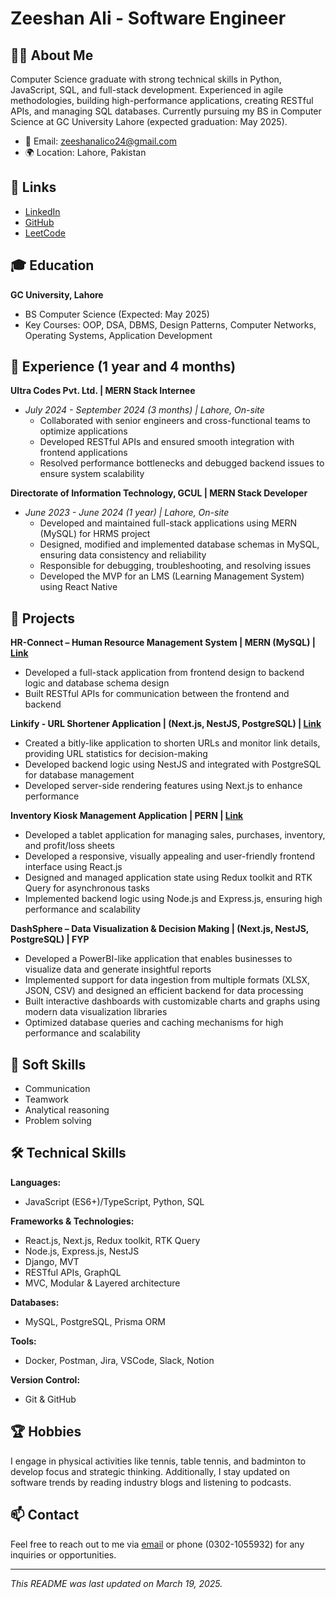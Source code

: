 # Zeeshan Ali - Software Engineer
<!-- ![Profile Banner](https://your-banner-image-url.com/banner.jpg) Optional: Add a banner image -->

## 👨‍💻 About Me
Computer Science graduate with strong technical skills in Python, JavaScript, SQL, and full-stack development. Experienced in agile methodologies, building high-performance applications, creating RESTful APIs, and managing SQL databases. Currently pursuing my BS in Computer Science at GC University Lahore (expected graduation: May 2025).

- 📧 Email: [zeeshanalico24@gmail.com](mailto:zeeshanalico24@gmail.com)
- 🌍 Location: Lahore, Pakistan

## 🔗 Links
- [LinkedIn](https://linkedin.com/in/zeeshanalico)
- [GitHub](https://github.com/zeeshanalico)
- [LeetCode](https://leetcode.com/u/zeeshanalico/)

## 🎓 Education
**GC University, Lahore**
- BS Computer Science (Expected: May 2025)
- Key Courses: OOP, DSA, DBMS, Design Patterns, Computer Networks, Operating Systems, Application Development

## 💼 Experience (1 year and 4 months)

**Ultra Codes Pvt. Ltd. | MERN Stack Internee**
- *July 2024 - September 2024 (3 months) | Lahore, On-site*
  - Collaborated with senior engineers and cross-functional teams to optimize applications
  - Developed RESTful APIs and ensured smooth integration with frontend applications
  - Resolved performance bottlenecks and debugged backend issues to ensure system scalability

**Directorate of Information Technology, GCUL | MERN Stack Developer**
- *June 2023 - June 2024 (1 year) | Lahore, On-site*
  - Developed and maintained full-stack applications using MERN (MySQL) for HRMS project
  - Designed, modified and implemented database schemas in MySQL, ensuring data consistency and reliability
  - Responsible for debugging, troubleshooting, and resolving issues
  - Developed the MVP for an LMS (Learning Management System) using React Native

## 🚀 Projects

**HR-Connect – Human Resource Management System | MERN (MySQL) | [Link](#)**
- Developed a full-stack application from frontend design to backend logic and database schema design
- Built RESTful APIs for communication between the frontend and backend

**Linkify - URL Shortener Application | (Next.js, NestJS, PostgreSQL) | [Link](#)**
- Created a bitly-like application to shorten URLs and monitor link details, providing URL statistics for decision-making
- Developed backend logic using NestJS and integrated with PostgreSQL for database management
- Developed server-side rendering features using Next.js to enhance performance

**Inventory Kiosk Management Application | PERN | [Link](#)**
- Developed a tablet application for managing sales, purchases, inventory, and profit/loss sheets
- Developed a responsive, visually appealing and user-friendly frontend interface using React.js
- Designed and managed application state using Redux toolkit and RTK Query for asynchronous tasks
- Implemented backend logic using Node.js and Express.js, ensuring high performance and scalability

**DashSphere – Data Visualization & Decision Making | (Next.js, NestJS, PostgreSQL) | FYP**
- Developed a PowerBI-like application that enables businesses to visualize data and generate insightful reports
- Implemented support for data ingestion from multiple formats (XLSX, JSON, CSV) and designed an efficient backend for data processing
- Built interactive dashboards with customizable charts and graphs using modern data visualization libraries
- Optimized database queries and caching mechanisms for high performance and scalability

## 🎯 Soft Skills
- Communication
- Teamwork
- Analytical reasoning
- Problem solving

## 🛠 Technical Skills

**Languages:**
- JavaScript (ES6+)/TypeScript, Python, SQL

**Frameworks & Technologies:**
- React.js, Next.js, Redux toolkit, RTK Query
- Node.js, Express.js, NestJS
- Django, MVT
- RESTful APIs, GraphQL
- MVC, Modular & Layered architecture

**Databases:**
- MySQL, PostgreSQL, Prisma ORM

**Tools:**
- Docker, Postman, Jira, VSCode, Slack, Notion

**Version Control:**
- Git & GitHub

## 🏆 Hobbies
I engage in physical activities like tennis, table tennis, and badminton to develop focus and strategic thinking. Additionally, I stay updated on software trends by reading industry blogs and listening to podcasts.

## 📫 Contact
Feel free to reach out to me via [email](mailto:zeeshanalico24@gmail.com) or phone (0302-1055932) for any inquiries or opportunities.

---
*This README was last updated on March 19, 2025.*
